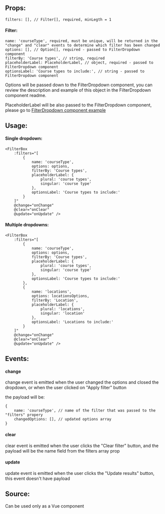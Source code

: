 
## Props:
```
filters: [], // Filter[], required, minLegth = 1
```
#### Filter:
```
name: 'courseType', required, must be unique, will be returned in the "change" and "clear" events to determine which filter has been changed
options: [], // Option[], required - passed to FilterDropdown component
filterBy: 'Course types', // string, required
placeholderLabel: PlaceholderLabel, // object, required - passed to FilterDropdown component
optionsLabel: 'Course types to include:', // string - passed to FilterDropdown component
```

Options will be passed down to the FilterDropdown component, you can review the description and example of this object in the FilterDropdown component readme.

PlaceholderLabel will be also passed to the FilterDropdown component, please go to [FilterDropdown component example](?selectedKind=filters%2Fcomponents%2FFilter%20Dropdown&selectedStory=Default&full=0&addons=1&stories=1&panelRight=0&addonPanel=REACT_STORYBOOK%2Freadme%2Fpanel)

## Usage:

#### Single dropdown:
```vue
<FilterBox
    :filters="[
        {
            name: 'courseType',
            options: options,
            filterBy: 'Course types',
            placeholderLabel: {
                plural: 'course types',
                singular: 'course type'
            },
            optionsLabel: 'Course types to include:'
        }
    ]"
    @change="onChange"
    @clear="onClear"
    @update="onUpdate" />
```

#### Multiple dropdowns:
```vue
<FilterBox
    :filters="[
        {
            name: 'courseType',
            options: options,
            filterBy: 'Course types',
            placeholderLabel: {
                plural: 'course types',
                singular: 'course type'
            },
            optionsLabel: 'Course types to include:'
        },
        {
            name: 'locations',
            options: locationsOptions,
            filterBy: 'Location',
            placeholderLabel: {
                plural: 'locations',
                singular: 'location'
            },
            optionsLabel: 'Locations to include:'
        }
    ]" 
    @change="onChange"
    @clear="onClear"
    @update="onUpdate" />
```

## Events:

#### change
change event is emitted when the user changed the options and closed the dropdown, or when the user clicked on "Apply filter" button

the payload will be:
```
{
    name: 'courseType', // name of the filter that was passed to the "filters" propery
    changedOptions: [], // updated options array
}
```

#### clear
clear event is emitted when the user clicks the "Clear filter" button, and the payload will be the name field from the filters array prop

#### update
update event is emitted when the user clicks the "Update results" button, this event doesn't have payload

## Source:
Can be used only as a Vue component
